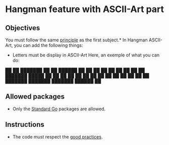 # Hangman feature with ASCII-Art part

## Objectives

You must follow the same [principle](https://github.com/Lyon-Ynov-Campus/YTrack/tree/master/subjects/hangman/hangman-classic) as the first subject.*
In Hangman ASCII-Art, you can add the following things:
* Letters must be display in ASCII-Art
Here, an exemple of what you can do:

██   ██ ███████ ██      ██       ██████      ██
██   ██ ██      ██      ██      ██    ██     ██
███████ █████   ██      ██      ██    ██     ██
██   ██ ██      ██      ██      ██    ██
██   ██ ███████ ███████ ███████  ██████      ██

## Allowed packages
* Only the [Standard Go](https://pkg.go.dev/std) packages are allowed.

## Instructions
* The code must respect the [good practices](https://public.01-edu.org/subjects/good-practices/).
